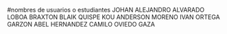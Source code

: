 #nombres de usuarios o estudiantes
JOHAN ALEJANDRO ALVARADO LOBOA
BRAXTON BLAIK QUISPE KOU
ANDERSON MORENO
IVAN ORTEGA GARZON
ABEL HERNANDEZ
CAMILO OVIEDO GAZA